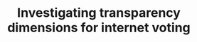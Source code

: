 ---
title: "Investigating transparency dimensions for internet voting"
collection: journals
type: journals
permalink: /publications/2024-10-Investigating-transparency-dimensions-for-internet-voting
venue: 'JeDEM - eJournal of eDemocracy and Open Government'
pages: '1-28'
publisher: 'JeDEM'
year: '2024'
paperurl: 'https://jedem.org/index.php/jedem/article/view/916'
citation: ' Samuel Agbesi,  <b>Jurlind Budurushi</b>,  Asmita Dalela,  Oksana Kulyk</br> JeDEM - eJournal of eDemocracy and Open Government'
---